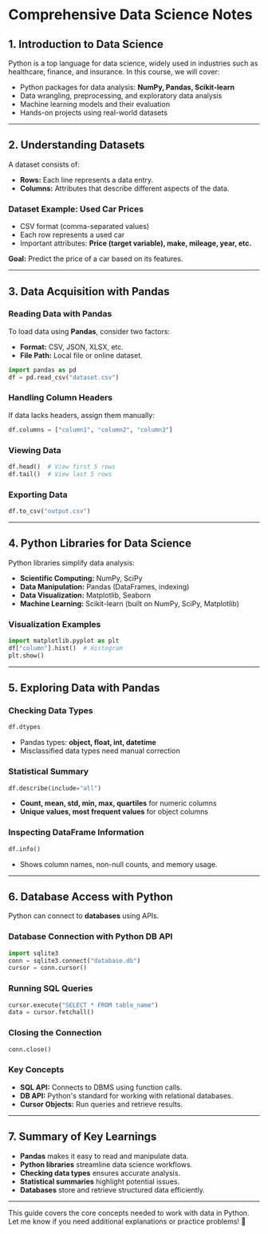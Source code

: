 # Comprehensive Data Science Notes

## 1. Introduction to Data Science

Python is a top language for data science, widely used in industries such as healthcare, finance, and insurance. In this course, we will cover:
- Python packages for data analysis: **NumPy, Pandas, Scikit-learn**
- Data wrangling, preprocessing, and exploratory data analysis
- Machine learning models and their evaluation
- Hands-on projects using real-world datasets

---

## 2. Understanding Datasets

A dataset consists of:
- **Rows:** Each line represents a data entry.
- **Columns:** Attributes that describe different aspects of the data.

### Dataset Example: Used Car Prices
- CSV format (comma-separated values)
- Each row represents a used car
- Important attributes: **Price (target variable), make, mileage, year, etc.**

**Goal:** Predict the price of a car based on its features.

---

## 3. Data Acquisition with Pandas

### Reading Data with Pandas
To load data using **Pandas**, consider two factors:
- **Format:** CSV, JSON, XLSX, etc.
- **File Path:** Local file or online dataset.

```python
import pandas as pd
df = pd.read_csv("dataset.csv")
```

### Handling Column Headers
If data lacks headers, assign them manually:
```python
df.columns = ["column1", "column2", "column3"]
```

### Viewing Data
```python
df.head()  # View first 5 rows
df.tail()  # View last 5 rows
```

### Exporting Data
```python
df.to_csv("output.csv")
```

---

## 4. Python Libraries for Data Science

Python libraries simplify data analysis:
- **Scientific Computing:** NumPy, SciPy
- **Data Manipulation:** Pandas (DataFrames, indexing)
- **Data Visualization:** Matplotlib, Seaborn
- **Machine Learning:** Scikit-learn (built on NumPy, SciPy, Matplotlib)

### Visualization Examples
```python
import matplotlib.pyplot as plt
df["column"].hist()  # Histogram
plt.show()
```

---

## 5. Exploring Data with Pandas

### Checking Data Types
```python
df.dtypes
```

- Pandas types: **object, float, int, datetime**
- Misclassified data types need manual correction

### Statistical Summary
```python
df.describe(include="all")
```
- **Count, mean, std, min, max, quartiles** for numeric columns
- **Unique values, most frequent values** for object columns

### Inspecting DataFrame Information
```python
df.info()
```
- Shows column names, non-null counts, and memory usage.

---

## 6. Database Access with Python

Python can connect to **databases** using APIs.

### Database Connection with Python DB API
```python
import sqlite3
conn = sqlite3.connect("database.db")
cursor = conn.cursor()
```

### Running SQL Queries
```python
cursor.execute("SELECT * FROM table_name")
data = cursor.fetchall()
```

### Closing the Connection
```python
conn.close()
```

### Key Concepts
- **SQL API:** Connects to DBMS using function calls.
- **DB API:** Python's standard for working with relational databases.
- **Cursor Objects:** Run queries and retrieve results.

---

## 7. Summary of Key Learnings

- **Pandas** makes it easy to read and manipulate data.
- **Python libraries** streamline data science workflows.
- **Checking data types** ensures accurate analysis.
- **Statistical summaries** highlight potential issues.
- **Databases** store and retrieve structured data efficiently.

---

This guide covers the core concepts needed to work with data in Python. Let me know if you need additional explanations or practice problems! 🚀
